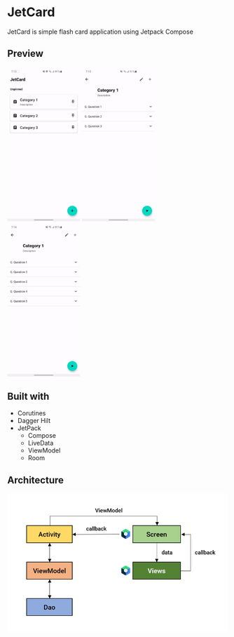 # JetCard

JetCard is simple flash card application using Jetpack Compose

## Preview

<p>
  <img src="assets/preview_home.gif" width="33%"/>
  <img src="assets/preview_category.gif" width="33%"/>
  <img src="assets/preview_card.gif" width="33%"/>
</p>

## Built with

- Corutines
- Dagger Hilt
- JetPack
  - Compose
  - LiveData
  - ViewModel
  - Room

## Architecture

![architecture](assets/jetcard-architecture.png)